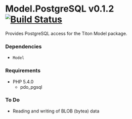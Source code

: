 # Model.PostgreSQL v0.1.2 [![Build Status](https://travis-ci.org/titon/model-postgresql.png)](https://travis-ci.org/titon/model-postgresql) #

Provides PostgreSQL access for the Titon Model package.

### Dependencies ###

* `Model`

### Requirements ###

* PHP 5.4.0
	* pdo_pgsql

### To Do ###

* Reading and writing of BLOB (bytea) data